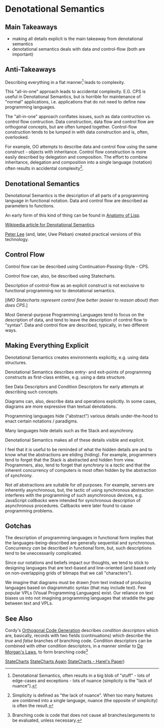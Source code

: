 
# Denotational Semantics

## Main Takeaways

- making all details explicit is the main takeaway from denotational semantics
- denotational semantics deals with data *and* control-flow (both are important)

## Anti-Takeaways

Describing everything in a flat manner[^dn1] leads to complexity.

[^dn1]: Denotational Semantics, often results in a big blob of "stuff" - lots of edge-cases and exceptions - lots of nuance (simplicity is the "lack of nuance").

This "all-in-one" approach leads to accidental complexity. E.G. CPS is useful in Denotational Semantics, but is horrible for maintenance of "normal" applications, i.e. applications that do not need to define new programming languages.

The "all-in-one" approach conflates issues, such as data contruction vs. control flow contruction.  Data construction, data flow and control flow are orthogonal concepts, but are often lumped together.  Control-flow construction tends to be lumped in with data construction and is, often, overlooked.

For example, OO attempts to describe data and control flow using the same construct - objects with inheritance. Control flow construction is more easily described by delegation and composition.  The effort to combine inheritance, delegation and composition into a single language (notation) often results in accidental complexity[^dn2].

[^dn2]: Simplicity is defined as "the lack of nuance".  When too many features are combined into a single language, nuance (the opposite of simplicity) is often the result.

## Denotational Semantics

Denotational Semantics is the description of all parts of a programming language in functional notation.  Data and control flow are described as parameters to functions.

An early form of this kind of thing can be found in [Anatomy of Lisp](https://www.amazon.ca/Anatomy-Lisp-John-Allen/dp/007001115X).

[Wikipedia article for Denotational Semantics](https://en.wikipedia.org/wiki/Denotational_semantics).

[Peter Lee](https://mitpress.mit.edu/books/realistic-compiler-generation) (and, later, Uwe Pleban) created practical versions of this technology.

## Control Flow

Control flow can be described using Continuation-Passing-Style - CPS.

Control flow can, also, be described using Statecharts.

Description of control-flow as an explicit construct is not exclusive to functional programming nor to denotational semantics.

[*IMO Statecharts represent control flow better (easier to reason about) than does CPS.*]

Most General-purpose Programming Languages tend to focus on the description of data,  and tend to leave the description of control flow to "syntax".  Data and control flow are described, typically, in two different ways.

## Making Everything Explicit

Denotational Semantics creates environments explicitly, e.g. using data structures.

Denotational Semantics describes entry- and exit-points of programmng constructs as first-class entities, e.g. using a data structure.

See Data Descriptors and Condition Descriptors for early attempts at describing such concepts.

Diagrams can, also, describe data and operations explicitly.  In some cases, diagrams are more expressive than textual denotations.

Programming languages hide ("abstract") various details under-the-hood to enact certain notations / paradigms.  

Many languages hide details such as the Stack and asynchrony.

Denotational Semantics makes all of these details visible and explicit.

I feel that it is useful to be reminded of what the hidden details are and to know what the abstractions are eliding (hiding).  For example, programmers tend to forget that the Stack is abstracted and hidden from view.  Programmers, also, tend to forget that *synchrony* is a *tactic* and that the inherent concurrency of computers is most often hidden by the abstraction of synchrony.  

Not *all* abstractions are suitable for *all* purposes.  For example, servers are inherently asynchronous, but, the tactic of using synchronous abstraction interferes with the programming of such asynchronous devices, e.g. JavaScript *callbacks* were intended for synchronous description of asynchronous procedures.  Callbacks were later found to cause programming problems.

## Gotchas

The description of programming languages in functional form implies that the languages-being-described are generally sequential and synchronous.  Concurrency *can* be described in functional form, but, such descriptions tend to be uneccessarily complicated.

Since our notations and beliefs impact our thoughts, we tend to stick to designing languages that are text-based and line-oriented (and based only on non-overlapping grids of bitmaps that we call "characters").

We imagine that diagrams must be drawn *from* text instead of producing languages based on diagrammatic syntax (that may include text).  Few popular VPLs (Visual Programming Languages) exist.  Our reliance on text biases us into not imagining programming languages that straddle the gap between text and VPLs.

## See Also

Cordy's [Orthogonal Code Generation](https://books.google.ca/books?id=X0OaMQEACAAJ&dq=bibliogroup:%22University+of+Toronto+Computer+Systems+Research+Institute+Technical+Report+CSRI%22&hl=en&sa=X&ved=2ahUKEwig1Legm8bqAhWvlHIEHYzzBYEQ6AEwBHoECAEQAQs)  describes *condition descriptors* which are, basically, records with two fields (continuations) which describe the *true* and *false* branches of branching code.  Condition descriptors can be combined with other condition descriptors, in a manner similar to [De Morgan's Laws](https://en.wikipedia.org/wiki/De*Morgan's*laws), to form branching code[^dnbc]

[^dnbc]: Branching code is code that does not cause all branches/arguments to be evaluated, unless necessary.

[StateCharts](https://guitarvydas.github.io/2020/12/09/StateCharts.html)
[StateCharts Again](https://guitarvydas.github.io/2021/02/25/statecharts-(again).html)
[StateCharts - Harel's Paper](https://www.inf.ed.ac.uk/teaching/courses/seoc/2005_2006/resources/statecharts.pdf))

 





